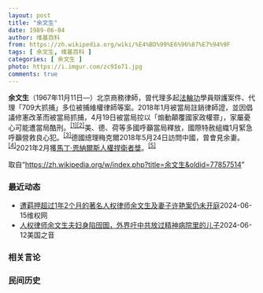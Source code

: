 ```yaml
---
layout: post
title: "余文生"
date: 1989-06-04
author: 维基百科
from: https://zh.wikipedia.org/wiki/%E4%BD%99%E6%96%87%E7%94%9F
tags: [ 余文生, 维基百科 ]
categories: [ 余文生 ]
photo: https://i.imgur.com/zc9Io71.jpg
comments: true
---
```

<div class="mw-content-ltr mw-parser-output" lang="zh" dir="ltr">
<p><b>余文生</b>（1967年11月11日<span class="useeditintro" title="Template:BLP editintro">—</span>）北京商務律師，曾代理多起<a href="/wiki/%E6%B3%95%E8%BC%AA%E5%8A%9F" class="mw-redirect" title="法輪功">法輪功</a>學員辯護案件、代理「709大抓捕」多位被捕維權律師等案。2018年1月被當局註銷律師證，並因倡議修憲改革而被當局抓捕，4月19日被當局控以「煽動顛覆國家政權罪」，家屬憂心可能遭當局酷刑。<sup id="cite_ref-EPO0420_1-0" class="reference"><a href="#cite_note-EPO0420-1">[1]</a></sup><sup id="cite_ref-bbc17_2-0" class="reference"><a href="#cite_note-bbc17-2">[2]</a></sup>美、德、荷等多國呼籲當局釋放，國際特赦組織1月緊急呼籲營救良心犯。<sup id="cite_ref-amnesty_3-0" class="reference"><a href="#cite_note-amnesty-3">[3]</a></sup>德國總理梅克爾2018年5月24日訪問中國，曾會見余妻。<sup id="cite_ref-4" class="reference"><a href="#cite_note-4">[4]</a></sup>2021年2月獲<a href="/wiki/%E9%A9%AC%E4%B8%81%C2%B7%E6%81%A9%E7%BA%B3%E5%B0%94%E6%96%AF%E4%BA%BA%E6%9D%83%E6%8D%8D%E5%8D%AB%E8%80%85%E5%A5%96" title="马丁·恩纳尔斯人权捍卫者奖">馬丁·恩納爾斯人權捍衛者獎</a>。<sup id="cite_ref-5" class="reference"><a href="#cite_note-5">[5]</a></sup>
</p>
<meta property="mw:PageProp/toc">
</div><!--esi <esi:include src="/esitest-fa8a495983347898/content" /> --><noscript><img src="https://login.wikimedia.org/wiki/Special:CentralAutoLogin/start?type=1x1" alt="" width="1" height="1" style="border: none; position: absolute;"></noscript>
<div class="printfooter" data-nosnippet="">取自“<a dir="ltr" href="https://zh.wikipedia.org/w/index.php?title=余文生&amp;oldid=77857514">https://zh.wikipedia.org/w/index.php?title=余文生&amp;oldid=77857514</a>”</div><div id="recent-news"><h3>最近动态</h3><ul><li><a href="https://nodebe4.github.io/waimei/2024-06-15/%E9%81%AD%E7%BE%81%E6%8A%BC%E8%B6%85%E8%BF%871%E5%B9%B42%E4%B8%AA%E6%9C%88%E7%9A%84%E8%91%97%E5%90%8D%E4%BA%BA%E6%9D%83%E5%BE%8B%E5%B8%88%E4%BD%99%E6%96%87%E7%94%9F%E5%8F%8A%E5%A6%BB%E5%AD%90%E8%AE%B8%E8%89%B3%E6%A1%88%E4%BB%8D%E6%9C%AA%E5%BC%80%E5%BA%AD" title="遭羁押超过1年2个月的著名人权律师余文生及妻子许艳案仍未开庭—— （维权网信息中心报道）2024年6月15日，本网获悉：上个月著名人权律师余文生及妻子许艳所谓的涉嫌“煽动颠覆国家政权罪”案已经被...">遭羁押超过1年2个月的著名人权律师余文生及妻子许艳案仍未开庭</a><time>2024-06-15</time><a class="tag">维权网</a></li>
<li><a href="https://nodebe4.github.io/waimei/2024-06-12/%E4%BA%BA%E6%9D%83%E5%BE%8B%E5%B8%88%E4%BD%99%E6%96%87%E7%94%9F%E5%A4%AB%E5%A6%87%E8%BA%AB%E9%99%B7%E5%9B%B9%E5%9C%84-%E5%A4%96%E7%95%8C%E5%90%81%E4%B8%AD%E5%85%B1%E6%94%BE%E8%BF%87%E7%B2%BE%E7%A5%9E%E7%97%85%E9%99%A2%E9%87%8C%E7%9A%84%E5%84%BF%E5%AD%90" title="人权律师余文生夫妇身陷囹圄，外界吁中共放过精神病院里的儿子—— Wed, 12 Jun 2024 10:33:03 GMT 余文生、许艳和儿子余镇洋在一起。（网络图片，拍摄时间地点不详） 华盛顿...">人权律师余文生夫妇身陷囹圄，外界吁中共放过精神病院里的儿子</a><time>2024-06-12</time><a class="tag">美国之音</a></li>
</ul></div><div id="open-opinion"><h3>相关言论</h3><ul></ul></div><div id="mjls-record"><h3>民间历史</h3><ul></ul></div>